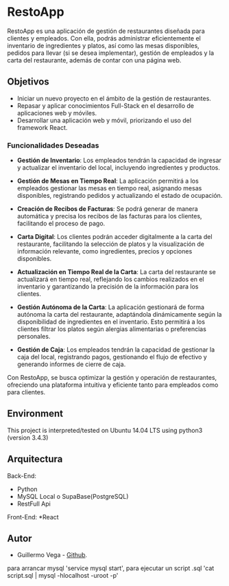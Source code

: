 # RestoApp

RestoApp es una aplicación de gestión de restaurantes diseñada para clientes y empleados. Con ella, podrás administrar eficientemente el inventario de ingredientes y platos, así como las mesas disponibles, pedidos para llevar (si se desea implementar), gestión de empleados y la carta del restaurante, además de contar con una página web.

## Objetivos

- Iniciar un nuevo proyecto en el ámbito de la gestión de restaurantes.
- Repasar y aplicar conocimientos Full-Stack en el desarrollo de aplicaciones web y móviles.
- Desarrollar una aplicación web y móvil, priorizando el uso del framework React.

### Funcionalidades Deseadas

- **Gestión de Inventario**: Los empleados tendrán la capacidad de ingresar y actualizar el inventario del local, incluyendo ingredientes y productos.

- **Gestión de Mesas en Tiempo Real**: La aplicación permitirá a los empleados gestionar las mesas en tiempo real, asignando mesas disponibles, registrando pedidos y actualizando el estado de ocupación.

- **Creación de Recibos de Facturas**: Se podrá generar de manera automática y precisa los recibos de las facturas para los clientes, facilitando el proceso de pago.

- **Carta Digital**: Los clientes podrán acceder digitalmente a la carta del restaurante, facilitando la selección de platos y la visualización de información relevante, como ingredientes, precios y opciones disponibles.

- **Actualización en Tiempo Real de la Carta**: La carta del restaurante se actualizará en tiempo real, reflejando los cambios realizados en el inventario y garantizando la precisión de la información para los clientes.

- **Gestión Autónoma de la Carta**: La aplicación gestionará de forma autónoma la carta del restaurante, adaptándola dinámicamente según la disponibilidad de ingredientes en el inventario. Esto permitirá a los clientes filtrar los platos según alergias alimentarias o preferencias personales.

- **Gestión de Caja**: Los empleados tendrán la capacidad de gestionar la caja del local, registrando pagos, gestionando el flujo de efectivo y generando informes de cierre de caja.

Con RestoApp, se busca optimizar la gestión y operación de restaurantes, ofreciendo una plataforma intuitiva y eficiente tanto para empleados como para clientes.

## Environment
This project is interpreted/tested on Ubuntu 14.04 LTS using python3 (version 3.4.3)

## Arquitectura

Back-End:
* Python
* MySQL Local o SupaBase(PostgreSQL)
* RestFull Api

Front-End:
*React

## Autor
* Guillermo Vega - [Github](https://github.com/Korchea).



para arrancar mysql 'service mysql start', para ejecutar un script .sql 'cat script.sql | mysql -hlocalhost -uroot -p'